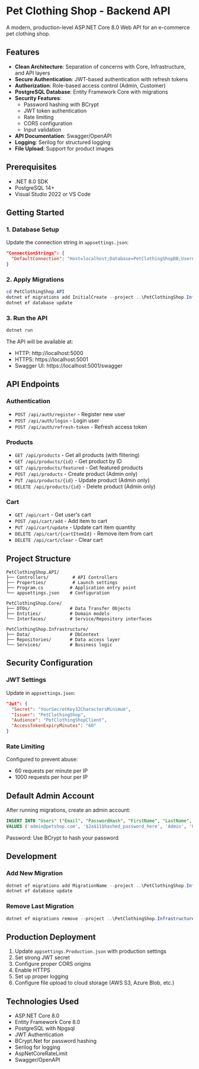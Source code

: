 # Pet Clothing Shop - Backend API

A modern, production-level ASP.NET Core 8.0 Web API for an e-commerce pet clothing shop.

## Features

- **Clean Architecture**: Separation of concerns with Core, Infrastructure, and API layers
- **Secure Authentication**: JWT-based authentication with refresh tokens
- **Authorization**: Role-based access control (Admin, Customer)
- **PostgreSQL Database**: Entity Framework Core with migrations
- **Security Features**:
  - Password hashing with BCrypt
  - JWT token authentication
  - Rate limiting
  - CORS configuration
  - Input validation
- **API Documentation**: Swagger/OpenAPI
- **Logging**: Serilog for structured logging
- **File Upload**: Support for product images

## Prerequisites

- .NET 8.0 SDK
- PostgreSQL 14+
- Visual Studio 2022 or VS Code

## Getting Started

### 1. Database Setup

Update the connection string in `appsettings.json`:

```json
"ConnectionStrings": {
  "DefaultConnection": "Host=localhost;Database=PetClothingShopDB;Username=your_username;Password=your_password"
}
```

### 2. Apply Migrations

```powershell
cd PetClothingShop.API
dotnet ef migrations add InitialCreate --project ..\PetClothingShop.Infrastructure\PetClothingShop.Infrastructure.csproj
dotnet ef database update
```

### 3. Run the API

```powershell
dotnet run
```

The API will be available at:
- HTTP: http://localhost:5000
- HTTPS: https://localhost:5001
- Swagger UI: https://localhost:5001/swagger

## API Endpoints

### Authentication
- `POST /api/auth/register` - Register new user
- `POST /api/auth/login` - Login user
- `POST /api/auth/refresh-token` - Refresh access token

### Products
- `GET /api/products` - Get all products (with filtering)
- `GET /api/products/{id}` - Get product by ID
- `GET /api/products/featured` - Get featured products
- `POST /api/products` - Create product (Admin only)
- `PUT /api/products/{id}` - Update product (Admin only)
- `DELETE /api/products/{id}` - Delete product (Admin only)

### Cart
- `GET /api/cart` - Get user's cart
- `POST /api/cart/add` - Add item to cart
- `PUT /api/cart/update` - Update cart item quantity
- `DELETE /api/cart/{cartItemId}` - Remove item from cart
- `DELETE /api/cart/clear` - Clear cart

## Project Structure

```
PetClothingShop.API/
├── Controllers/         # API Controllers
├── Properties/          # Launch settings
├── Program.cs          # Application entry point
└── appsettings.json    # Configuration

PetClothingShop.Core/
├── DTOs/               # Data Transfer Objects
├── Entities/           # Domain models
└── Interfaces/         # Service/Repository interfaces

PetClothingShop.Infrastructure/
├── Data/               # DbContext
├── Repositories/       # Data access layer
└── Services/           # Business logic
```

## Security Configuration

### JWT Settings
Update in `appsettings.json`:
```json
"Jwt": {
  "Secret": "YourSecretKey32CharactersMinimum",
  "Issuer": "PetClothingShop",
  "Audience": "PetClothingShopClient",
  "AccessTokenExpiryMinutes": "60"
}
```

### Rate Limiting
Configured to prevent abuse:
- 60 requests per minute per IP
- 1000 requests per hour per IP

## Default Admin Account

After running migrations, create an admin account:

```sql
INSERT INTO "Users" ("Email", "PasswordHash", "FirstName", "LastName", "Role", "IsActive", "CreatedAt")
VALUES ('admin@petshop.com', '$2a$11$hashed_password_here', 'Admin', 'User', 'Admin', true, NOW());
```

Password: Use BCrypt to hash your password

## Development

### Add New Migration
```powershell
dotnet ef migrations add MigrationName --project ..\PetClothingShop.Infrastructure\PetClothingShop.Infrastructure.csproj
dotnet ef database update
```

### Remove Last Migration
```powershell
dotnet ef migrations remove --project ..\PetClothingShop.Infrastructure\PetClothingShop.Infrastructure.csproj
```

## Production Deployment

1. Update `appsettings.Production.json` with production settings
2. Set strong JWT secret
3. Configure proper CORS origins
4. Enable HTTPS
5. Set up proper logging
6. Configure file upload to cloud storage (AWS S3, Azure Blob, etc.)

## Technologies Used

- ASP.NET Core 8.0
- Entity Framework Core 8.0
- PostgreSQL with Npgsql
- JWT Authentication
- BCrypt.Net for password hashing
- Serilog for logging
- AspNetCoreRateLimit
- Swagger/OpenAPI
